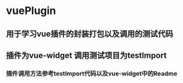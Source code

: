 # vuePlugin
## 用于学习vue插件的封装打包以及调用的测试代码
## 插件为vue-widget   调用测试项目为testImport
### 插件调用方法参考testImport代码以及vue-widget中的Readme
